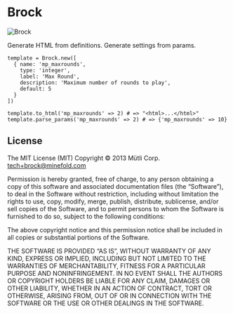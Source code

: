 # Brock

![Brock](http://upload.wikimedia.org/wikipedia/en/7/71/DP-Brock.png)

Generate HTML from definitions. Generate settings from params.

    template = Brock.new([
      { name: 'mp_maxrounds',
        type: 'integer',
        label: 'Max Round',
        description: 'Maximum number of rounds to play',
        default: 5
      }
    ])

    template.to_html('mp_maxrounds' => 2) # => "<html>...</html>"
    template.parse_params('mp_maxrounds' => 2) # => {'mp_maxrounds' => 10}


## License

The MIT License (MIT)
Copyright © 2013 Mütli Corp. <tech+brock@minefold.com>

Permission is hereby granted, free of charge, to any person obtaining a copy
of this software and associated documentation files (the “Software”), to deal
in the Software without restriction, including without limitation the rights
to use, copy, modify, merge, publish, distribute, sublicense, and/or sell
copies of the Software, and to permit persons to whom the Software is
furnished to do so, subject to the following conditions:

The above copyright notice and this permission notice shall be included in
all copies or substantial portions of the Software.

THE SOFTWARE IS PROVIDED “AS IS”, WITHOUT WARRANTY OF ANY KIND, EXPRESS OR
IMPLIED, INCLUDING BUT NOT LIMITED TO THE WARRANTIES OF MERCHANTABILITY,
FITNESS FOR A PARTICULAR PURPOSE AND NONINFRINGEMENT. IN NO EVENT SHALL THE
AUTHORS OR COPYRIGHT HOLDERS BE LIABLE FOR ANY CLAIM, DAMAGES OR OTHER
LIABILITY, WHETHER IN AN ACTION OF CONTRACT, TORT OR OTHERWISE, ARISING FROM,
OUT OF OR IN CONNECTION WITH THE SOFTWARE OR THE USE OR OTHER DEALINGS IN
THE SOFTWARE.
